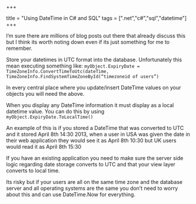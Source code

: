 +++

title = "Using DateTime in C# and SQL"
tags = [".net","c#","sql","datetime"]
+++

I’m sure there are millions of blog posts out there that already discuss this but I think its worth noting down even if its just something for me to remember.

Store your datetimes in UTC format into the database. Unfortunately this mean executing something like:
`myObject.ExpiryDate = TimeZoneInfo.ConvertTimeToUtc(dateTime, TimeZoneInfo.FindSystemTimeZoneById(“timezoneid of users”)`

In every central place where you update/insert DateTime values on your objects you will need the above.

When you display any DateTime information it must display as a local datetime value. You can do this by using     `myObject.ExpiryDate.ToLocalTime()`

<!--more-->

An example of this is if you stored a DateTime that was converted to UTC and it stored April 8th 14:30 2013, when a user in USA was given the date in their web application they would see it as April 8th 10:30 but UK users would read it as April 8th 15:30

If you have an existing application you need to make sure the server side logic regarding date storage converts to UTC and that your view layer converts to local time.

Its risky but if your users are all on the same time zone and the database server and all operating systems are the same you don’t need to worry about this and can use DateTime.Now for everything.  
